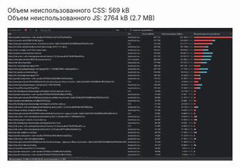 Объем неиспользованного CSS: 569 kB <br />
Объем неиспользованного JS: 2764 kB (2.7 MB) <br />

![Screenshot](image.png)